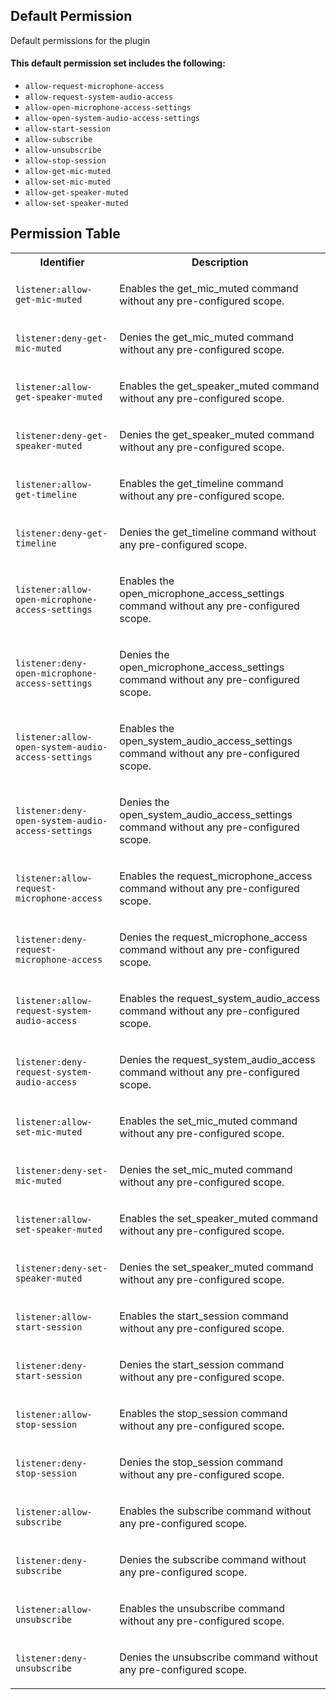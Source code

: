 ## Default Permission

Default permissions for the plugin

#### This default permission set includes the following:

- `allow-request-microphone-access`
- `allow-request-system-audio-access`
- `allow-open-microphone-access-settings`
- `allow-open-system-audio-access-settings`
- `allow-start-session`
- `allow-subscribe`
- `allow-unsubscribe`
- `allow-stop-session`
- `allow-get-mic-muted`
- `allow-set-mic-muted`
- `allow-get-speaker-muted`
- `allow-set-speaker-muted`

## Permission Table

<table>
<tr>
<th>Identifier</th>
<th>Description</th>
</tr>


<tr>
<td>

`listener:allow-get-mic-muted`

</td>
<td>

Enables the get_mic_muted command without any pre-configured scope.

</td>
</tr>

<tr>
<td>

`listener:deny-get-mic-muted`

</td>
<td>

Denies the get_mic_muted command without any pre-configured scope.

</td>
</tr>

<tr>
<td>

`listener:allow-get-speaker-muted`

</td>
<td>

Enables the get_speaker_muted command without any pre-configured scope.

</td>
</tr>

<tr>
<td>

`listener:deny-get-speaker-muted`

</td>
<td>

Denies the get_speaker_muted command without any pre-configured scope.

</td>
</tr>

<tr>
<td>

`listener:allow-get-timeline`

</td>
<td>

Enables the get_timeline command without any pre-configured scope.

</td>
</tr>

<tr>
<td>

`listener:deny-get-timeline`

</td>
<td>

Denies the get_timeline command without any pre-configured scope.

</td>
</tr>

<tr>
<td>

`listener:allow-open-microphone-access-settings`

</td>
<td>

Enables the open_microphone_access_settings command without any pre-configured scope.

</td>
</tr>

<tr>
<td>

`listener:deny-open-microphone-access-settings`

</td>
<td>

Denies the open_microphone_access_settings command without any pre-configured scope.

</td>
</tr>

<tr>
<td>

`listener:allow-open-system-audio-access-settings`

</td>
<td>

Enables the open_system_audio_access_settings command without any pre-configured scope.

</td>
</tr>

<tr>
<td>

`listener:deny-open-system-audio-access-settings`

</td>
<td>

Denies the open_system_audio_access_settings command without any pre-configured scope.

</td>
</tr>

<tr>
<td>

`listener:allow-request-microphone-access`

</td>
<td>

Enables the request_microphone_access command without any pre-configured scope.

</td>
</tr>

<tr>
<td>

`listener:deny-request-microphone-access`

</td>
<td>

Denies the request_microphone_access command without any pre-configured scope.

</td>
</tr>

<tr>
<td>

`listener:allow-request-system-audio-access`

</td>
<td>

Enables the request_system_audio_access command without any pre-configured scope.

</td>
</tr>

<tr>
<td>

`listener:deny-request-system-audio-access`

</td>
<td>

Denies the request_system_audio_access command without any pre-configured scope.

</td>
</tr>

<tr>
<td>

`listener:allow-set-mic-muted`

</td>
<td>

Enables the set_mic_muted command without any pre-configured scope.

</td>
</tr>

<tr>
<td>

`listener:deny-set-mic-muted`

</td>
<td>

Denies the set_mic_muted command without any pre-configured scope.

</td>
</tr>

<tr>
<td>

`listener:allow-set-speaker-muted`

</td>
<td>

Enables the set_speaker_muted command without any pre-configured scope.

</td>
</tr>

<tr>
<td>

`listener:deny-set-speaker-muted`

</td>
<td>

Denies the set_speaker_muted command without any pre-configured scope.

</td>
</tr>

<tr>
<td>

`listener:allow-start-session`

</td>
<td>

Enables the start_session command without any pre-configured scope.

</td>
</tr>

<tr>
<td>

`listener:deny-start-session`

</td>
<td>

Denies the start_session command without any pre-configured scope.

</td>
</tr>

<tr>
<td>

`listener:allow-stop-session`

</td>
<td>

Enables the stop_session command without any pre-configured scope.

</td>
</tr>

<tr>
<td>

`listener:deny-stop-session`

</td>
<td>

Denies the stop_session command without any pre-configured scope.

</td>
</tr>

<tr>
<td>

`listener:allow-subscribe`

</td>
<td>

Enables the subscribe command without any pre-configured scope.

</td>
</tr>

<tr>
<td>

`listener:deny-subscribe`

</td>
<td>

Denies the subscribe command without any pre-configured scope.

</td>
</tr>

<tr>
<td>

`listener:allow-unsubscribe`

</td>
<td>

Enables the unsubscribe command without any pre-configured scope.

</td>
</tr>

<tr>
<td>

`listener:deny-unsubscribe`

</td>
<td>

Denies the unsubscribe command without any pre-configured scope.

</td>
</tr>
</table>
